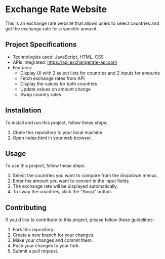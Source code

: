 # Exchange Rate Website

This is an exchange rate website that allows users to select countries and get the exchange rate for a specific amount.

## Project Specifications

- Technologies used: JavaScript, HTML, CSS
- APIs integrated: https://api.exchangerate-api.com
- Features: 
  - Display UI with 2 select lists for countries and 2 inputs for amounts
  - Fetch exchange rates from API
  - Display the values for both countries
  - Update values on amount change
  - Swap country rates

## Installation

To install and run this project, follow these steps:

1. Clone this repository to your local machine.
2. Open index.html in your web browser.

## Usage

To use this project, follow these steps:

1. Select the countries you want to compare from the dropdown menus.
2. Enter the amount you want to convert in the input fields.
3. The exchange rate will be displayed automatically.
4. To swap the countries, click the "Swap" button.

## Contributing

If you'd like to contribute to this project, please follow these guidelines:

1. Fork this repository.
2. Create a new branch for your changes.
3. Make your changes and commit them.
4. Push your changes to your fork.
5. Submit a pull request.

